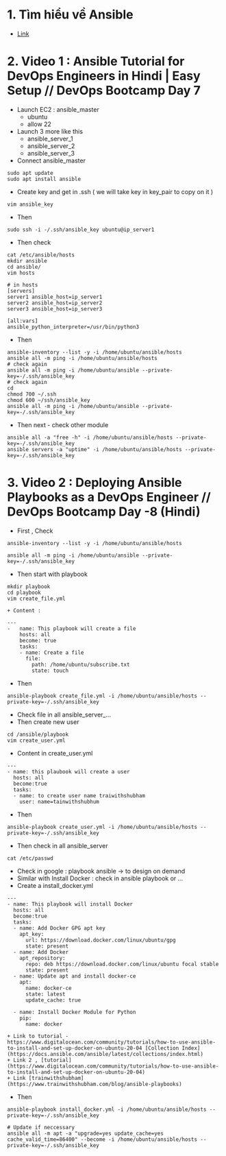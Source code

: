 # 1. Tìm hiểu về Ansible
- [Link](https://viblo.asia/p/phan-1-tim-hieu-ve-ansible-4dbZNxv85YM)

# 2. Video 1 : Ansible Tutorial for DevOps Engineers in Hindi | Easy Setup // DevOps Bootcamp Day 7
- Launch EC2 : ansible_master
	+ ubuntu
	+ allow 22
- Launch 3 more like this
	+ ansible_server_1
	+ ansible_server_2
	+ ansible_server_3
- Connect ansible_master 
```
sudo apt update
sudo apt install ansible

```
- Create key and get in .ssh ( we will take key in key_pair to copy on it )
```
vim ansible_key
```
- Then 
```
sudo ssh -i -/.ssh/ansible_key ubuntu@ip_server1
```
- Then check
```
cat /etc/ansible/hosts
mkdir ansible
cd ansible/
vim hosts
```
```
# in hosts
[servers]
server1 ansible_host=ip_server1
server2 ansible_host=ip_server2
server3 ansible_host=ip_server3

[all:vars]
ansible_python_interpreter=/usr/bin/python3
```
- Then
```
ansible-inventory --list -y -i /home/ubuntu/ansible/hosts
ansible all -m ping -i /home/ubuntu/ansible/hosts
# check again
ansible all -m ping -i /home/ubuntu/ansible --private-key=-/.ssh/ansible_key
# check again
cd
chmod 700 ~/.ssh
chmod 600 ~/ssh/ansible_key
ansible all -m ping -i /home/ubuntu/ansible --private-key=-/.ssh/ansible_key

```
- Then next - check other module
```
ansible all -a "free -h" -i /home/ubuntu/ansible/hosts --private-key=-/.ssh/ansible_key
ansible servers -a "uptime" -i /home/ubuntu/ansible/hosts --private-key=-/.ssh/ansible_key

```

# 3. Video 2 : Deploying Ansible Playbooks as a DevOps Engineer // DevOps Bootcamp Day -8 (Hindi)
- First , Check
```
ansible-inventory --list -y -i /home/ubuntu/ansible/hosts

ansible all -m ping -i /home/ubuntu/ansible --private-key=-/.ssh/ansible_key

```
- Then start with playbook
```
mkdir playbook
cd playbook
vim create_file.yml
```
	+ Content :
```
---
-   name: This playbook will create a file 
    hosts: all
	become: true
	tasks:
	- name: Create a file
	  file:
		path: /home/ubuntu/subscribe.txt
		state: touch
```
- Then
```
ansible-playbook create_file.yml -i /home/ubuntu/ansible/hosts --private-key=-/.ssh/ansible_key
```
- Check file in all ansible_server_...
- Then create new user 
```
cd /ansible/playbook
vim create_user.yml
```
- Content in create_user.yml
```
---
- name: this plaubook will create a user
  hosts: all
  become:true
  tasks:
  - name: to create user name traiwithshubham
    user: name=tainwithshubhum
```
- Then
```
ansible-playbook create_user.yml -i /home/ubuntu/ansible/hosts --private-key=-/.ssh/ansible_key

```
- Then check in all ansible_server
```
cat /etc/passwd
```
- Check in google : playbook ansible -> to design on demand
- Similar with Install Docker : check in ansible playbook or ...
- Create a install_docker.yml
```
---
- name: This playbook will install Docker
  hosts: all
  become:true
  tasks:
  - name: Add Docker GPG apt key
    apt_key:
	  url: https://download.docker.com/linux/ubuntu/gpg
	  state: present
  - name: Add Docker
    apt_repository:
      repo: deb https://download.docker.com/linux/ubuntu focal stable
      state: present
  - name: Update apt and install docker-ce
    apt:
      name: docker-ce
      state: latest
      update_cache: true

  - name: Install Docker Module for Python
    pip:
      name: docker
```

	+ Link to tutorial -https://www.digitalocean.com/community/tutorials/how-to-use-ansible-to-install-and-set-up-docker-on-ubuntu-20-04 [Collection Index](https://docs.ansible.com/ansible/latest/collections/index.html)
	+ Link 2 , [tutorial](https://www.digitalocean.com/community/tutorials/how-to-use-ansible-to-install-and-set-up-docker-on-ubuntu-20-04)
	+ Link [trainwithshubham](https://www.trainwithshubham.com/blog/ansible-playbooks)
- Then 
```
ansible-playbook install_docker.yml -i /home/ubuntu/ansible/hosts --private-key=-/.ssh/ansible_key

# Update if neccessary
ansible all -m apt -a "upgrade=yes update_cache=yes cache_valid_time=86400" --become -i /home/ubuntu/ansible/hosts --private-key=-/.ssh/ansible_key
```
